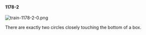 #### 1178-2
![train-1178-2-0.png](https://github.com/lil-lab/nlvr/raw/master/nlvr/train/images/32/train-1178-2-0.png "train-1178-2-0.png")

There are exactly two circles closely touching the bottom of a box.
